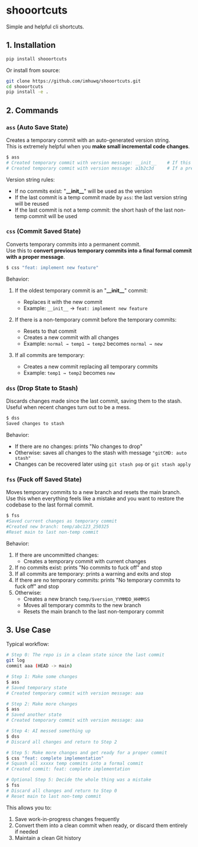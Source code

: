 # shooortcuts

Simple and helpful cli shortcuts.

## 1. Installation

```bash
pip install shooortcuts
```

Or install from source:

```bash
git clone https://github.com/imhuwq/shooortcuts.git
cd shooortcuts
pip install -e .
```

## 2. Commands

### `ass` (Auto Save State)

Creates a temporary commit with an auto-generated version string.  
This is extremely helpful when you **make small incremental code changes**.

```bash
$ ass
# Created temporary commit with version message: __init__    # If this is the first commit
# Created temporary commit with version message: a1b2c3d     # If a previous commit exists
```

Version string rules:

- If no commits exist: "**\_\_init\_\_**" will be used as the version
- If the last commit is a temp commit made by `ass`: the last version string will be reused
- If the last commit is not a temp commit: the short hash of the last non-temp commit will be used

### `css` (Commit Saved State)

Converts temporary commits into a permanent commit.  
Use this to **convert previous temporary commits into a final formal commit with a proper message**.

```bash
$ css "feat: implement new feature"
```

Behavior:

1. If the oldest temporary commit is an "**\_\_init\_\_**" commit:

   - Replaces it with the new commit
   - Example: `__init__` → `feat: implement new feature`

2. If there is a non-temporary commit before the temporary commits:

   - Resets to that commit
   - Creates a new commit with all changes
   - Example: `normal → temp1 → temp2` becomes `normal → new`

3. If all commits are temporary:
   - Creates a new commit replacing all temporary commits
   - Example: `temp1 → temp2` becomes `new`

### `dss` (Drop State to Stash)

Discards changes made since the last commit, saving them to the stash.  
Useful when recent changes turn out to be a mess.

```bash
$ dss
Saved changes to stash
```

Behavior:

- If there are no changes: prints "No changes to drop"
- Otherwise: saves all changes to the stash with message `"gitCMD: auto stash"`
- Changes can be recovered later using `git stash pop` or `git stash apply`

### `fss` (Fuck off Saved State)

Moves temporary commits to a new branch and resets the main branch.  
Use this when everything feels like a mistake and you want to restore the codebase to the last formal commit.

```bash
$ fss
#Saved current changes as temporary commit
#Created new branch: temp/abc123_250325
#Reset main to last non-temp commit
```

Behavior:

1. If there are uncommitted changes:
   - Creates a temporary commit with current changes
2. If no commits exist: prints "No commits to fuck off" and stop
3. If all commits are temporary: prints a warning and exits and stop
4. If there are no temporary commits: prints "No temporary commits to fuck off" and stop
5. Otherwise:
   - Creates a new branch `temp/$version_YYMMDD_HHMMSS`
   - Moves all temporary commits to the new branch
   - Resets the main branch to the last non-temporary commit

## 3. Use Case

Typical workflow:

```bash
# Step 0: The repo is in a clean state since the last commit
git log
commit aaa (HEAD -> main)

# Step 1: Make some changes
$ ass
# Saved temporary state
# Created temporary commit with version message: aaa

# Step 2: Make more changes
$ ass
# Saved another state
# Created temporary commit with version message: aaa

# Step 4: AI messed something up
$ dss
# Discard all changes and return to Step 2

# Step 5: Make more changes and get ready for a proper commit
$ css "feat: complete implementation"
# Squash all xxxxx temp commits into a formal commit
# Created commit: feat: complete implementation

# Optional Step 5: Decide the whole thing was a mistake
$ fss
# Discard all changes and return to Step 0
# Reset main to last non-temp commit
```

This allows you to:

1. Save work-in-progress changes frequently
2. Convert them into a clean commit when ready, or discard them entirely if needed
3. Maintain a clean Git history

